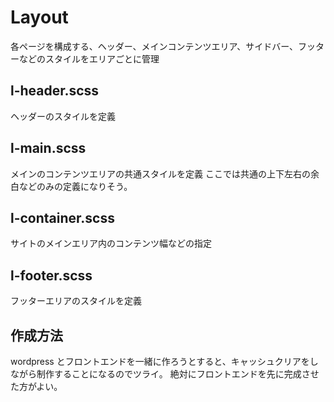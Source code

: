 # Layout

各ページを構成する、ヘッダー、メインコンテンツエリア、サイドバー、フッターなどのスタイルをエリアごとに管理

## l-header.scss

ヘッダーのスタイルを定義

## l-main.scss

メインのコンテンツエリアの共通スタイルを定義
ここでは共通の上下左右の余白などのみの定義になりそう。

## l-container.scss

サイトのメインエリア内のコンテンツ幅などの指定

## l-footer.scss

フッターエリアのスタイルを定義

## 作成方法

wordpress とフロントエンドを一緒に作ろうとすると、キャッシュクリアをしながら制作することになるのでツライ。
絶対にフロントエンドを先に完成させた方がよい。
